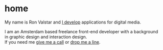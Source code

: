 <!--
  id: 2343
  date: 2014-04-01
  modified: 2022-12-02
  slug: home
  type: page
  excerpt: My name is Ron Valstar and I make cool shit and I develop applications for digital media. I am an Amsterdam based freelance front-end developer with a background in graphic design and interaction design. If you need me give me a call or drop me a line.
  metaKeyword: Ron Valstar
  metaDescription: I am an Amsterdam based freelance front-end developer with a background in graphic design and interaction design.
  inCv: 
  inPortfolio: 
  dateFrom: 
  dateTo:
-->

# home
 
My name is Ron Valstar and [I develop](/search?s=cool%20shit) applications for digital media.

I am an Amsterdam based freelance front-end developer with a background in graphic design and interaction design.<br />
If you need me [give me a call](tel:+31633697212) or [drop me a line](mailto:hello@ronvalstar.nl).
